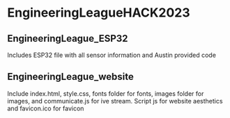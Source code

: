 # EngineeringLeagueHACK2023

## EngineeringLeague_ESP32

Includes ESP32 file with all sensor information and Austin provided code

## EngineeringLeague_website

Include index.html, style.css, fonts folder for fonts, images folder for images, and communicate.js for ive stream. Script js for website aesthetics and favicon.ico for favicon
